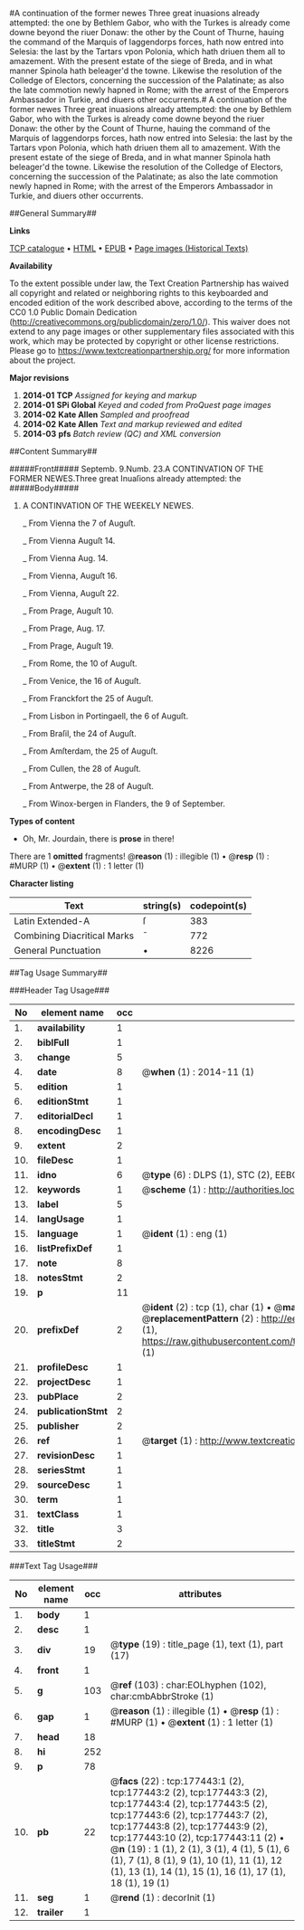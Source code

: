 #A continuation of the former newes Three great inuasions already attempted: the one by Bethlem Gabor, who with the Turkes is already come downe beyond the riuer Donaw: the other by the Count of Thurne, hauing the command of the Marquis of Iaggendorps forces, hath now entred into Selesia: the last by the Tartars vpon Polonia, which hath driuen them all to amazement. With the present estate of the siege of Breda, and in what manner Spinola hath beleager'd the towne. Likewise the resolution of the Colledge of Electors, concerning the succession of the Palatinate; as also the late commotion newly hapned in Rome; with the arrest of the Emperors Ambassador in Turkie, and diuers other occurrents.#
A continuation of the former newes Three great inuasions already attempted: the one by Bethlem Gabor, who with the Turkes is already come downe beyond the riuer Donaw: the other by the Count of Thurne, hauing the command of the Marquis of Iaggendorps forces, hath now entred into Selesia: the last by the Tartars vpon Polonia, which hath driuen them all to amazement. With the present estate of the siege of Breda, and in what manner Spinola hath beleager'd the towne. Likewise the resolution of the Colledge of Electors, concerning the succession of the Palatinate; as also the late commotion newly hapned in Rome; with the arrest of the Emperors Ambassador in Turkie, and diuers other occurrents.

##General Summary##

**Links**

[TCP catalogue](http://www.ota.ox.ac.uk/tcp/)  • 
[HTML](http://tei.it.ox.ac.uk/tcp/Texts-HTML/free/B14/B14977.html)  • 
[EPUB](http://tei.it.ox.ac.uk/tcp/Texts-EPUB/free/B14/B14977.epub) • 
[Page images (Historical Texts)](https://historicaltexts.jisc.ac.uk/eebo-99838807e)

**Availability**

To the extent possible under law, the Text Creation Partnership has waived all copyright and related or neighboring rights to this keyboarded and encoded edition of the work described above, according to the terms of the CC0 1.0 Public Domain Dedication (http://creativecommons.org/publicdomain/zero/1.0/). This waiver does not extend to any page images or other supplementary files associated with this work, which may be protected by copyright or other license restrictions. Please go to https://www.textcreationpartnership.org/ for more information about the project.

**Major revisions**

1. __2014-01__ __TCP__ *Assigned for keying and markup*
1. __2014-01__ __SPi Global__ *Keyed and coded from ProQuest page images*
1. __2014-02__ __Kate Allen__ *Sampled and proofread*
1. __2014-02__ __Kate Allen__ *Text and markup reviewed and edited*
1. __2014-03__ __pfs__ *Batch review (QC) and XML conversion*

##Content Summary##

#####Front#####
Septemb. 9.Numb. 23.A CONTINVATION OF THE FORMER NEWES.Three great Inuaſions already attempted: the 
#####Body#####

1. A CONTINVATION OF THE WEEKELY NEWES.

    _ From Vienna the 7 of Auguſt.

    _ From Vienna Auguſt 14.

    _ From Vienna Aug. 14.

    _ From Vienna, Auguſt 16.

    _ From Vienna, Auguſt 22.

    _ From Prage, Auguſt 10.

    _ From Prage, Aug. 17.

    _ From Prage, Auguſt 19.

    _ From Rome, the 10 of Auguſt.

    _ From Venice, the 16 of Auguſt.

    _ From Franckfort the 25 of Auguſt.

    _ From Lisbon in Portingaell, the 6 of Auguſt.

    _ From Braſil, the 24 of Auguſt.

    _ From Amſterdam, the 25 of Auguſt.

    _ From Cullen, the 28 of Auguſt.

    _ From Antwerpe, the 28 of Auguſt.

    _ From Winox-bergen in Flanders, the 9 of September.

**Types of content**

  * Oh, Mr. Jourdain, there is **prose** in there!

There are 1 **omitted** fragments! 
 @__reason__ (1) : illegible (1)  •  @__resp__ (1) : #MURP (1)  •  @__extent__ (1) : 1 letter (1)

**Character listing**


|Text|string(s)|codepoint(s)|
|---|---|---|
|Latin Extended-A|ſ|383|
|Combining             Diacritical Marks|̄|772|
|General Punctuation|•|8226|

##Tag Usage Summary##

###Header Tag Usage###

|No|element name|occ|attributes|
|---|---|---|---|
|1.|__availability__|1||
|2.|__biblFull__|1||
|3.|__change__|5||
|4.|__date__|8| @__when__ (1) : 2014-11 (1)|
|5.|__edition__|1||
|6.|__editionStmt__|1||
|7.|__editorialDecl__|1||
|8.|__encodingDesc__|1||
|9.|__extent__|2||
|10.|__fileDesc__|1||
|11.|__idno__|6| @__type__ (6) : DLPS (1), STC (2), EEBO-CITATION (1), PROQUEST (1), VID (1)|
|12.|__keywords__|1| @__scheme__ (1) : http://authorities.loc.gov/ (1)|
|13.|__label__|5||
|14.|__langUsage__|1||
|15.|__language__|1| @__ident__ (1) : eng (1)|
|16.|__listPrefixDef__|1||
|17.|__note__|8||
|18.|__notesStmt__|2||
|19.|__p__|11||
|20.|__prefixDef__|2| @__ident__ (2) : tcp (1), char (1)  •  @__matchPattern__ (2) : ([0-9\-]+):([0-9IVX]+) (1), (.+) (1)  •  @__replacementPattern__ (2) : http://eebo.chadwyck.com/downloadtiff?vid=$1&page=$2 (1), https://raw.githubusercontent.com/textcreationpartnership/Texts/master/tcpchars.xml#$1 (1)|
|21.|__profileDesc__|1||
|22.|__projectDesc__|1||
|23.|__pubPlace__|2||
|24.|__publicationStmt__|2||
|25.|__publisher__|2||
|26.|__ref__|1| @__target__ (1) : http://www.textcreationpartnership.org/docs/. (1)|
|27.|__revisionDesc__|1||
|28.|__seriesStmt__|1||
|29.|__sourceDesc__|1||
|30.|__term__|1||
|31.|__textClass__|1||
|32.|__title__|3||
|33.|__titleStmt__|2||


###Text Tag Usage###

|No|element name|occ|attributes|
|---|---|---|---|
|1.|__body__|1||
|2.|__desc__|1||
|3.|__div__|19| @__type__ (19) : title_page (1), text (1), part (17)|
|4.|__front__|1||
|5.|__g__|103| @__ref__ (103) : char:EOLhyphen (102), char:cmbAbbrStroke (1)|
|6.|__gap__|1| @__reason__ (1) : illegible (1)  •  @__resp__ (1) : #MURP (1)  •  @__extent__ (1) : 1 letter (1)|
|7.|__head__|18||
|8.|__hi__|252||
|9.|__p__|78||
|10.|__pb__|22| @__facs__ (22) : tcp:177443:1 (2), tcp:177443:2 (2), tcp:177443:3 (2), tcp:177443:4 (2), tcp:177443:5 (2), tcp:177443:6 (2), tcp:177443:7 (2), tcp:177443:8 (2), tcp:177443:9 (2), tcp:177443:10 (2), tcp:177443:11 (2)  •  @__n__ (19) : 1 (1), 2 (1), 3 (1), 4 (1), 5 (1), 6 (1), 7 (1), 8 (1), 9 (1), 10 (1), 11 (1), 12 (1), 13 (1), 14 (1), 15 (1), 16 (1), 17 (1), 18 (1), 19 (1)|
|11.|__seg__|1| @__rend__ (1) : decorInit (1)|
|12.|__trailer__|1||
